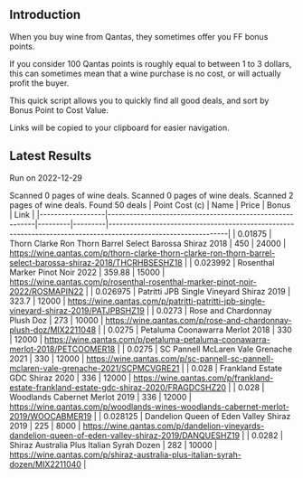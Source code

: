 ## Introduction

When you buy wine from Qantas, they sometimes offer you FF bonus points. 

If you consider 100 Qantas points is roughly equal to between 1 to 3 dollars, this can sometimes mean that a wine purchase is no cost, or will actually profit the buyer.

This quick script allows you to quickly find all good deals, and sort by Bonus Point to Cost Value.

Links will be copied to your clipboard for easier navigation.

## Latest Results

Run on 2022-12-29

Scanned 0 pages of wine deals.
Scanned 0 pages of wine deals.
Scanned 2 pages of wine deals.
Found 50 deals
|   Point Cost (c) | Name                                                     |   Price |   Bonus | Link                                                                                                          |
|------------------|----------------------------------------------------------|---------|---------|---------------------------------------------------------------------------------------------------------------|
|         0.01875  | Thorn Clarke Ron Thorn Barrel Select Barossa Shiraz 2018 |  450    |   24000 | https://wine.qantas.com/p/thorn-clarke-thorn-clarke-ron-thorn-barrel-select-barossa-shiraz-2018/THCRHBSESHZ18 |
|         0.023992 | Rosenthal Marker Pinot Noir 2022                         |  359.88 |   15000 | https://wine.qantas.com/p/rosenthal-rosenthal-marker-pinot-noir-2022/ROSMAPIN22                               |
|         0.026975 | Patritti JPB Single Vineyard Shiraz 2019                 |  323.7  |   12000 | https://wine.qantas.com/p/patritti-patritti-jpb-single-vineyard-shiraz-2019/PATJPBSHZ19                       |
|         0.0273   | Rose and Chardonnay Plush Doz                            |  273    |   10000 | https://wine.qantas.com/p/rose-and-chardonnay-plush-doz/MIX2211048                                            |
|         0.0275   | Petaluma Coonawarra Merlot 2018                          |  330    |   12000 | https://wine.qantas.com/p/petaluma-petaluma-coonawarra-merlot-2018/PETCOOMER18                                |
|         0.0275   | SC Pannell McLaren Vale Grenache 2021                    |  330    |   12000 | https://wine.qantas.com/p/sc-pannell-sc-pannell-mclaren-vale-grenache-2021/SCPMCVGRE21                        |
|         0.028    | Frankland Estate GDC Shiraz 2020                         |  336    |   12000 | https://wine.qantas.com/p/frankland-estate-frankland-estate-gdc-shiraz-2020/FRAGDCSHZ20                       |
|         0.028    | Woodlands Cabernet Merlot 2019                           |  336    |   12000 | https://wine.qantas.com/p/woodlands-wines-woodlands-cabernet-merlot-2019/WOOCABMER19                          |
|         0.028125 | Dandelion Queen of Eden Valley Shiraz 2019               |  225    |    8000 | https://wine.qantas.com/p/dandelion-vineyards-dandelion-queen-of-eden-valley-shiraz-2019/DANQUESHZ19          |
|         0.0282   | Shiraz Australia Plus Italian Syrah Dozen                |  282    |   10000 | https://wine.qantas.com/p/shiraz-australia-plus-italian-syrah-dozen/MIX2211040                                |

